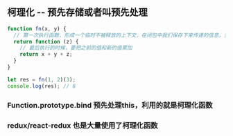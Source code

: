 ## 柯理化 -- 预先存储或者叫预先处理

```js
function fn(x, y) {
  // 第一次执行函数，形成一个临时不被释放的上下文，在闭包中我们保存下来传递的信息，当后期小函数执行的时候，可以根据作用域机制，找到闭包中存储的信息，并且拿来使用，所以形成的闭包类似于预先把一些信息进行存储
  return function (z) {
    // 最后执行的时候，要把之前的值和新的值累加
    return x + y + z;
  }
}

let res = fn(1, 2)(3);
console.log(res); // 6
```

### Function.prototype.bind 预先处理this，利用的就是柯理化函数

### redux/react-redux 也是大量使用了柯理化函数

